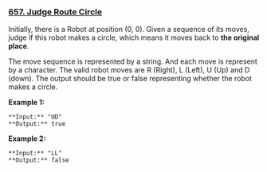 ### [657. Judge Route Circle](https://leetcode.com/problems/judge-route-circle/description/)

 Initially, there is a Robot at position (0, 0). Given a sequence of its moves, judge if this robot makes a circle, which means it moves back to **the original place**. 

The move sequence is represented by a string. And each move is represent by a character. The valid robot moves are R (Right), L (Left), U (Up) and D (down). The output should be true or false representing whether the robot makes a circle. 

**Example 1:**

    **Input:** "UD"
    **Output:** true
    

**Example 2:**

    **Input:** "LL"
    **Output:** false
    


  
